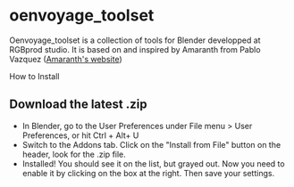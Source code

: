 oenvoyage_toolset
===============

Oenvoyage_toolset is a collection of tools for Blender developped at RGBprod studio. It is based on and inspired by Amaranth from Pablo Vazquez ([Amaranth's website](http://pablovazquez.org/amaranth))

How to Install

## Download the latest .zip
* In Blender, go to the User Preferences under File menu > User Preferences, or hit Ctrl + Alt+ U
* Switch to the Addons tab. Click on the "Install from File" button on the header, look for the .zip file.
* Installed! You should see it on the list, but grayed out. Now you need to enable it by clicking on the box at the right. Then save your settings.
